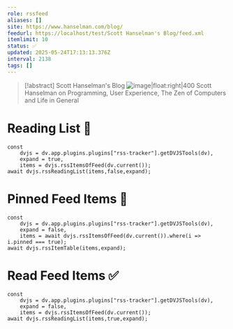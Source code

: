 ```yaml
---
role: rssfeed
aliases: []
site: https://www.hanselman.com/blog/
feedurl: https://localhost/test/Scott Hanselman's Blog/feed.xml
itemlimit: 10
status: ✅
updated: 2025-05-24T17:13:13.376Z
interval: 2138
tags: []
---
```


> [!abstract] Scott Hanselman's Blog
> ![image|float:right|400](http://www.hanselman.com/blog/images/tinyheadshot2.jpg) Scott Hanselman on Programming, User Experience, The Zen of Computers and Life in General

# Reading List 📑

~~~dataviewjs
const
	dvjs = dv.app.plugins.plugins["rss-tracker"].getDVJSTools(dv),
	expand = true,
	items = dvjs.rssItemsOfFeed(dv.current());
await dvjs.rssReadingList(items,false,expand);
~~~

# Pinned Feed Items 📍

~~~dataviewjs
const
	dvjs = dv.app.plugins.plugins["rss-tracker"].getDVJSTools(dv),
	expand = false,
	items = await dvjs.rssItemsOfFeed(dv.current()).where(i => i.pinned === true);
await dvjs.rssItemTable(items,expand);
~~~

# Read Feed Items ✅

~~~dataviewjs
const
	dvjs = dv.app.plugins.plugins["rss-tracker"].getDVJSTools(dv),
	expand = false,
	items = dvjs.rssItemsOfFeed(dv.current());
await dvjs.rssReadingList(items,true,expand);
~~~